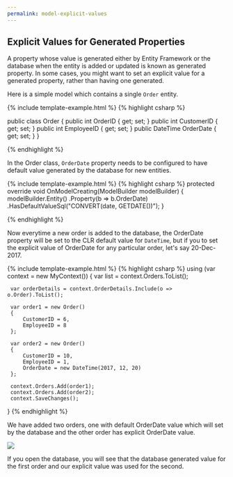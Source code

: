 ```yaml
---
permalink: model-explicit-values
---
```


## Explicit Values for Generated Properties

A property whose value is generated either by Entity Framework or the database when the entity is added or updated is known as generated property. In some cases, you might want to set an explicit value for a generated property, rather than having one generated.

Here is a simple model which contains a single `Order` entity.

{% include template-example.html %} 
{% highlight csharp %}

public class Order
{
    public int OrderID { get; set; }
    public int CustomerID { get; set; }
    public int EmployeeID { get; set; }
    public DateTime OrderDate { get; set; }
}

{% endhighlight %}

In the Order class, `OrderDate` property needs to be configured to have default value generated by the database for new entities.

{% include template-example.html %} 
{% highlight csharp %}
protected override void OnModelCreating(ModelBuilder modelBuilder)
{
    modelBuilder.Entity<Order>()
        .Property(b => b.OrderDate)
        .HasDefaultValueSql("CONVERT(date, GETDATE())");
}

{% endhighlight %}

Now everytime a new order is added to the database, the OrderDate property will be set to the CLR default value for `DateTime`, but if you to set the explicit value of OrderDate for any particular order, let's say 20-Dec-2017.

{% include template-example.html %} 
{% highlight csharp %}
 using (var context = new MyContext())
 {
     var list = context.Orders.ToList();

     var orderDetails = context.OrderDetails.Include(o => o.Order).ToList();

     var order1 = new Order()
     {
         CustomerID = 6,
         EmployeeID = 8
     };

     var order2 = new Order()
     {
         CustomerID = 10,
         EmployeeID = 1,
         OrderDate = new DateTime(2017, 12, 20)
     };

     context.Orders.Add(order1);
     context.Orders.Add(order2);
     context.SaveChanges();
 }
{% endhighlight %}

We have added two orders, one with default OrderDate value which will set by the database and the other order has explicit OrderDate value.

<img src="{{ site.github.url }}/images/explicit-values.png"> 

If you open the database, you will see that the database generated value for the first order and our explicit value was used for the second.
